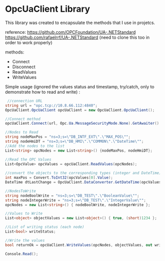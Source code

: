 # OpcUaClient Library
This library was created to encapsulate the methods that I use in projetcs.

reference:
https://github.com/OPCFoundation/UA-.NETStandard 
https://github.com/rafaelrrf/UA-.NETStandard (need to clone this too in order to work properly)

methods:
- Connect
- Disconnect
- ReadValues
- WriteValues

Simple usage (ignored the values status and timestamp, try/catch,  only to demonstrate how to read and write) :

```C#
 //connection URL
string url = "opc.tcp://10.8.66.112:4840";
OpcUaClient.OpcUaClient opcUaClient = new OpcUaClient.OpcUaClient();

//Connect method
opcUaClient.Connect(url, Opc.Ua.MessageSecurityMode.None).GetAwaiter().GetResult();

//Nodes to Read
string nodeMaxPos = "ns=3;s=\"DB_INTF_EXT\".\"MAX_POS\"";
string nodeHmiDT = "ns=3;s=\"DB_HMI\".\"COMMON\".\"DateTime\"";            
//Add the nodes to the list
List<string> opcNodes = new List<string>() {nodeMaxPos, nodeHmiDT};            

//Read the OPC Values
List<OpcValue> opcValues = opcUaClient.ReadValues(opcNodes);
            
//convert the objects to the corresponding types (integer and DateTime)
int maxPos = Convert.ToInt32(opcValues[0].Value);  
DateTime dtLastChange = OpcUaClient.DataConverter.GetDateTime(opcValues[1].Value as byte[]);

//NodesToWrite
string nodeBoolWrite = "ns=3;s=\"DB_TEST\".\"BooleanValue\"";
string nodeIntegerWrite = "ns=3;s=\"DB_TEST\".\"IntegerValue\"";
opcNodes = new List<string>() { nodeBoolWrite, nodeIntegerWrite };

//Values to Write
List<object> objectValues = new List<object>() { true, (short)1234 };

//List of writing status (each node)
List<bool> writeStatus;

//Write the values
bool returnOk = opcUaClient.WriteValues(opcNodes, objectValues, out writeStatus);

Console.Read();  
```
